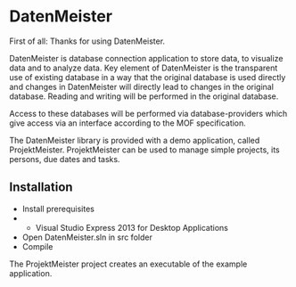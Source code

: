 DatenMeister
============

First of all: Thanks for using DatenMeister. 

DatenMeister is database connection application to store data, to visualize data and to analyze data. Key element of DatenMeister is the transparent use of existing database in a way that the original database is used directly and changes in DatenMeister will directly lead to changes in the original database. Reading and writing will be performed in the original database.

Access to these databases will be performed via database-providers which give access via an interface according to the MOF specification.

The DatenMeister library is provided with a demo application, called ProjektMeister. ProjektMeister can be used to manage simple projects, its persons, due dates and tasks.

Installation
------------

- Install prerequisites
- - Visual Studio Express 2013 for Desktop Applications
- Open DatenMeister.sln in src folder
- Compile 

The ProjektMeister project creates an executable of the example application. 
